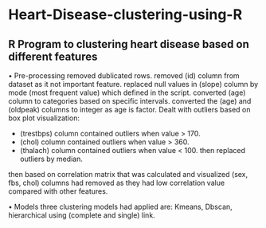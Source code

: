 # Heart-Disease-clustering-using-R
## R Program to clustering heart disease based on different features
 
• Pre-processing
removed dublicated rows. 
removed (id) column from dataset as it not important feature. 
replaced null values in (slope) column by mode (most frequent value) which defined in the script. 
converted (age) column to categories based on specific intervals. 
converted the (age) and (oldpeak) columns to integer as age is factor. 
Dealt with outliers based on box plot visualization: 
- (trestbps) column contained outliers when value > 170. 
- (chol) column contained outliers when value > 360. 
- (thalach) column contained outliers when value < 100. 
then replaced outliers by median. 
 
then based on correlation matrix that was calculated and visualized (sex, fbs, chol) columns had removed as they had low correlation value compared with other features. 
 
• Models 
three clustering models had applied are: Kmeans, Dbscan, hierarchical using (complete and single) link. 
 

